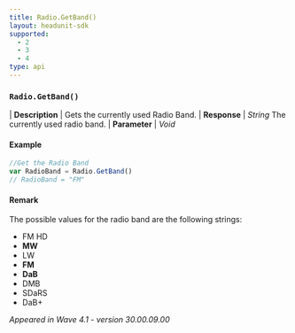 ```yaml
---
title: Radio.GetBand()
layout: headunit-sdk
supported:
  - 2
  - 3
  - 4
type: api
---
```


### `Radio.GetBand()`

| **Description** | Gets the currently used Radio Band.
| **Response** | *String*  The currently used radio band.
| **Parameter**   | *Void*

#### Example

```javascript
//Get the Radio Band
var RadioBand = Radio.GetBand()
// RadioBand = "FM"
```

#### Remark

The possible values for the radio band are the following strings:
- FM HD
- **MW**
- LW
- **FM**
- **DaB**
- DMB
- SDaRS
- DaB+

*Appeared in Wave 4.1 - version 30.00.09.00*